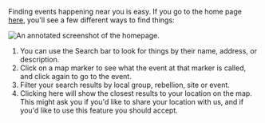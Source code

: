 Finding events happening near you is easy. If you go to the home page [here]({URL}), you'll see a few different ways to find things:

![An annotated screenshot of the homepage.](../../img/faq/homepage_mapview.png)

1. You can use the Search bar to look for things by their name, address, or description.
2. Click on a map marker to see what the event at that marker is called, and click again to go to the event.
3. Filter your search results by local group, rebellion, site or event.
4. Clicking here will show the closest results to your location on the map. This might ask you if you'd like to share your location with us, and if you'd like to use this feature you should accept.
